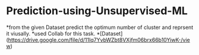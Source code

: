 # Prediction-using-Unsupervised-ML 

*from the given Dataset predict the optimum number of cluster and reprsent it viusally.
*used Collab for this task.
*[Dataset] (https://drive.google.com/file/d/11Iq7YvbWZbt8VXjfm06brx66b10YiwK-/view)
